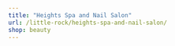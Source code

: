 ```yaml
---
title: "Heights Spa and Nail Salon"
url: /little-rock/heights-spa-and-nail-salon/
shop: beauty
---
```

